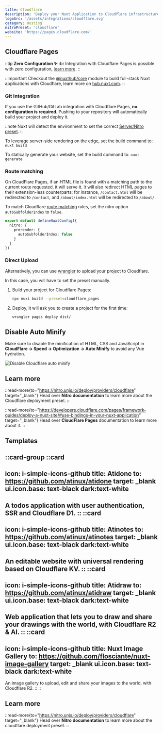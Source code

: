 ```yaml
---
title: Cloudflare
description: 'Deploy your Nuxt Application to Cloudflare infrastructure.'
logoSrc: '/assets/integrations/cloudflare.svg'
category: Hosting
nitroPreset: 'cloudflare'
website: 'https://pages.cloudflare.com/'
---
```


## Cloudflare Pages

::tip
**Zero Configuration ✨**
:br
Integration with Cloudflare Pages is possible with zero configuration, [learn more](https://nitro.unjs.io/deploy#zero-config-providers).
::

::important
Checkout the [@nuxthub/core](/modules/hub) module to build full-stack Nuxt applications with Cloudflare, learn more on [hub.nuxt.com](https://hub.nuxt.com).
::

### Git Integration

If you use the GitHub/GitLab integration with Cloudflare Pages, **no configuration is required**. Pushing to your repository will automatically build your project and deploy it.

::note
Nuxt will detect the environment to set the correct [Server/Nitro preset](https://nitro.unjs.io/deploy/providers/cloudflare).
::

To leverage server-side rendering on the edge, set the build command to: `nuxt build`

To statically generate your website, set the build command to: `nuxt generate`

### Route matching

On CloudFlare Pages, if an HTML file is found with a matching path to the current route requested, it will serve it. It will also redirect HTML pages to their extension-less counterparts: for instance, `/contact.html` will be redirected to `/contact`, and `/about/index.html` will be redirected to `/about/`.

To match Cloudflare [route matching](https://developers.cloudflare.com/pages/configuration/serving-pages/#route-matching) rules, set the nitro option `autoSubfolderIndex` to `false`.

```ts [nuxt.config.ts]
export default defineNuxtConfig({
  nitro: {
    prerender: {
      autoSubfolderIndex: false
    }
  }
})
```

### Direct Upload

Alternatively, you can use [wrangler](https://github.com/cloudflare/workers-sdk) to upload your project to Cloudflare.

In this case, you will have to set the preset manually.

1. Build your project for Cloudflare Pages:

    ```bash [Terminal]
    npx nuxi build --preset=cloudflare_pages
    ```

2. Deploy, it will ask you to create a project for the first time:

    ```bash [Terminal]
    wrangler pages deploy dist/
    ```

## Disable Auto Minify

Make sure to disable the minification of HTML, CSS and JavaScript in **CloudFlare -> Speed -> Optimization -> Auto Minify** to avoid any Vue hydration.

![Disable Cloudflare auto minify](/assets/deploy/cloudflare-auto-minify.png)

## Learn more

::read-more{to="https://nitro.unjs.io/deploy/providers/cloudflare" target="_blank"}
Head over **Nitro documentation** to learn more about the Cloudflare deployment preset.
::

::read-more{to="https://developers.cloudflare.com/pages/framework-guides/deploy-a-nuxt-site/#use-bindings-in-your-nuxt-application" target="_blank"}
Head over **CloudFlare Pages** documentation to learn more about it.
::

## Templates

::card-group
  ::card
  ---
  icon: i-simple-icons-github
  title: Atidone
  to: https://github.com/atinux/atidone
  target: _blank
  ui.icon.base: text-black dark:text-white
  ---
  A todos application with user authentication, SSR and Cloudflare D1.
  ::
  ::card
  ---
  icon: i-simple-icons-github
  title: Atinotes
  to: https://github.com/atinux/atinotes
  target: _blank
  ui.icon.base: text-black dark:text-white
  ---
  An editable website with universal rendering based on Cloudflare KV.
  ::
  ::card
  ---
  icon: i-simple-icons-github
  title: Atidraw
  to: https://github.com/atinux/atidraw
  target: _blank
  ui.icon.base: text-black dark:text-white
  ---
  Web application that lets you to draw and share your drawings with the world, with Cloudflare R2 & AI.
  ::
  ::card
  ---
  icon: i-simple-icons-github
  title: Nuxt Image Gallery
  to: https://github.com/flosciante/nuxt-image-gallery
  target: _blank
  ui.icon.base: text-black dark:text-white
  ---
  An image gallery to upload, edit and share your images to the world, with Cloudflare R2.
  ::
::

## Learn more

::read-more{to="https://nitro.unjs.io/deploy/providers/cloudflare" target="_blank"}
Head over **Nitro documentation** to learn more about the cloudflare deployment preset.
::
